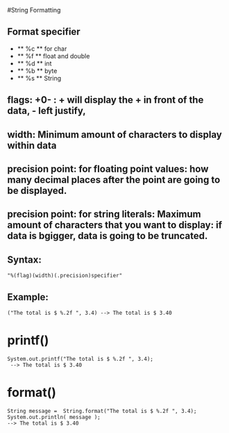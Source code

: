 #String Formatting 
## Format specifier
-	** %c ** for char 
-	** %f ** float and double
-	** %d ** int
-	** %b ** byte
-   ** %s ** String

## flags: +0- : + will display the + in front of the data, - left justify,   
## width: Minimum amount of characters to display within data 
## precision point: for floating point values: how many decimal places after the point are going to be displayed.
## precision point: for string literals: Maximum amount of characters that you want to display: if data is bgigger, data is going to be truncated. 

## Syntax:
	"%(flag)(width)(.precision)specifier"
	
## Example:
	("The total is $ %.2f ", 3.4) --> The total is $ 3.40
 	

# printf()
	System.out.printf("The total is $ %.2f ", 3.4);
	 --> The total is $ 3.40

# format()
	String message =  String.format("The total is $ %.2f ", 3.4);
	System.out.println( message );
	--> The total is $ 3.40
	
	